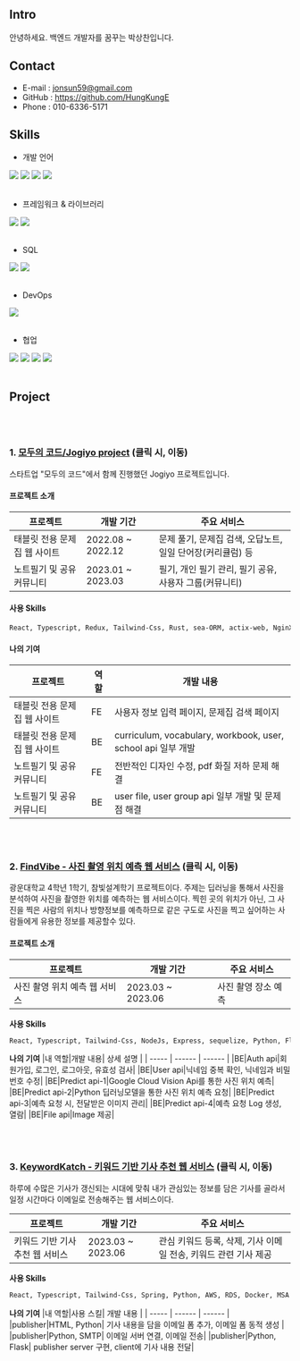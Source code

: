 ## Intro
안녕하세요. 백엔드 개발자를 꿈꾸는 박상찬입니다.

## Contact

- E-mail : jonsun59@gmail.com
- GitHub : https://github.com/HungKungE
- Phone : 010-6336-5171

## Skills
- 개발 언어
<div>
  <img src="https://img.shields.io/badge/JavaScript-F7DF1E?style=for-the-badge&logo=javascript&logoColor=white">
  <img src="https://img.shields.io/badge/Typescript-3178C6?style=for-the-badge&logo=typescript&logoColor=white">
  <img src="https://img.shields.io/badge/Rust-000000?style=for-the-badge&logo=rust&logoColor=white">
  <img src="https://img.shields.io/badge/python-3776AB?style=for-the-badge&logo=python&logoColor=white"> 
</div>
</br>

- 프레임워크 & 라이브러리
<div>
  <img src="https://img.shields.io/badge/react-61DAFB?style=for-the-badge&logo=react&logoColor=black"> 
  <img src="https://img.shields.io/badge/Express-339933?style=for-the-badge&logo=Node.js&logoColor=white">
</div>
</br>

- SQL
<div>
  <img src="https://img.shields.io/badge/mysql-4479A1?style=for-the-badge&logo=mysql&logoColor=white">
  <img src="https://img.shields.io/badge/postgresql-4169E1?style=for-the-badge&logo=postgresql&logoColor=white">
</div>
</br>

- DevOps
<div>
  <img src="https://img.shields.io/badge/aws-232F3E?style=for-the-badge&logo=amazon&logoColor=white">
</div>
</br>

- 협업
<div>
  <img src="https://img.shields.io/badge/github-181717?style=for-the-badge&logo=github&logoColor=white">
  <img src="https://img.shields.io/badge/docs-4285F4?style=for-the-badge&logo=google&logoColor=white">
  <img src="https://img.shields.io/badge/sheets-34A853?style=for-the-badge&logo=google&logoColor=white">
  <img src="https://img.shields.io/badge/figma-F24E1E?style=for-the-badge&logo=figma&logoColor=white">
</div>
</br>

## Project

</br>
</br>

### 1. [모두의 코드/Jogiyo project](https://github.com/HungKungE/Jogiyo-project) (클릭 시, 이동)

스타트업 "모두의 코드"에서 함께 진행했던 Jogiyo 프로젝트입니다.
</br>

#### 프로젝트 소개

| 프로젝트 | 개발 기간 | 주요 서비스 |
| ------ | ------ | ----- |
| 태블릿 전용 문제집 웹 사이트 | 2022.08 ~ 2022.12  | 문제 풀기, 문제집 검색, 오답노트, 일일 단어장(커리큘럼) 등 |
| 노트필기 및 공유 커뮤니티 | 2023.01 ~ 2023.03 | 필기, 개인 필기 관리, 필기 공유, 사용자 그룹(커뮤니티) |

#### 사용 Skills
```sh
React, Typescript, Redux, Tailwind-Css, Rust, sea-ORM, actix-web, NginX, PostgreSQL, Docker...
```
#### 나의 기여

| 프로젝트 | 역할 | 개발 내용 |
| ------ | ------ | ----- |
| 태블릿 전용 문제집 웹 사이트 | FE | 사용자 정보 입력 페이지, 문제집 검색 페이지 |
| 태블릿 전용 문제집 웹 사이트 | BE | curriculum, vocabulary, workbook, user, school api 일부 개발 |
| 노트필기 및 공유 커뮤니티 | FE | 전반적인 디자인 수정, pdf 화질 저하 문제 해결 |
| 노트필기 및 공유 커뮤니티 | BE | user file, user group api 일부 개발 및 문제점 해결 |

</br>
</br>

### 2. [FindVibe - 사진 촬영 위치 예측 웹 서비스](https://github.com/HungKungE/FINDVIBE) (클릭 시, 이동)

광운대학교 4학년 1학기, 참빛설계학기 프로젝트이다.
주제는 딥러닝을 통해서 사진을 분석하여 사진을 촬영한 위치를 예측하는 웹 서비스이다.
찍힌 곳의 위치가 아닌, 그 사진을 찍은 사람의 위치나 방향정보를 예측하므로 같은 구도로 사진을 찍고 싶어하는 사람들에게 유용한 정보를 제공할수 있다.

#### 프로젝트 소개

| 프로젝트 | 개발 기간 | 주요 서비스 |
| ------ | ------ | ----- |
| 사진 촬영 위치 예측 웹 서비스 | 2023.03 ~ 2023.06  | 사진 촬영 장소 예측 | 

**사용 Skills**
```sh
React, Typescript, Tailwind-Css, NodeJs, Express, sequelize, Python, Flask, MySQL, AWS, Docker
```

**나의 기여**
|내 역할|개발 내용| 상세 설명 |
| ----- | ------ | ------ |
|BE|Auth api|회원가입, 로그인, 로그아웃, 유효성 검사|
|BE|User api|닉네임 중복 확인, 닉네임과 비밀번호 수정|
|BE|Predict api-1|Google Cloud Vision Api를 통한 사진 위치 예측|
|BE|Predict api-2|Python 딥러닝모델을 통한 사진 위치 예측 요청|
|BE|Predict api-3|예측 요청 시, 전달받은 이미지 관리|
|BE|Predict api-4|예측 요청 Log 생성, 열람|
|BE|File api|Image 제공|

</br>
</br>

### 3. [KeywordKatch - 키워드 기반 기사 추천 웹 서비스](https://github.com/HungKungE/KeywordKatch-Publisher) (클릭 시, 이동)
하루에 수많은 기사가 갱신되는 시대에 맞춰
내가 관심있는 정보를 담은 기사를 골라서 일정 시간마다 이메일로 전송해주는 웹 서비스이다.

| 프로젝트 | 개발 기간 | 주요 서비스 |
| ------ | ------ | ----- |
| 키워드 기반 기사 추천 웹 서비스 | 2023.03 ~ 2023.06  | 관심 키워드 등록, 삭제, 기사 이메일 전송, 키워드 관련 기사 제공 | 


**사용 Skills**
```sh
React, Typescript, Tailwind-Css, Spring, Python, AWS, RDS, Docker, MSA
```

**나의 기여**
|내 역할|사용 스킬| 개발 내용 |
| ----- | ------ | ------ |
|publisher|HTML, Python| 기사 내용을 담을 이메일 폼 추가, 이메일 폼 동적 생성 |
|publisher|Python, SMTP| 이메일 서버 연결, 이메일 전송|
|publisher|Python, Flask| publisher server 구현, client에 기사 내용 전달|

